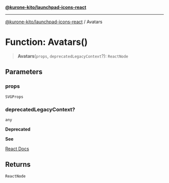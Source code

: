 [**@kurone-kito/launchpad-icons-react**](../README.md)

***

[@kurone-kito/launchpad-icons-react](../globals.md) / Avatars

# Function: Avatars()

> **Avatars**(`props`, `deprecatedLegacyContext`?): `ReactNode`

## Parameters

### props

`SVGProps`

### deprecatedLegacyContext?

`any`

**Deprecated**

**See**

[React Docs](https://legacy.reactjs.org/docs/legacy-context.html#referencing-context-in-lifecycle-methods)

## Returns

`ReactNode`
